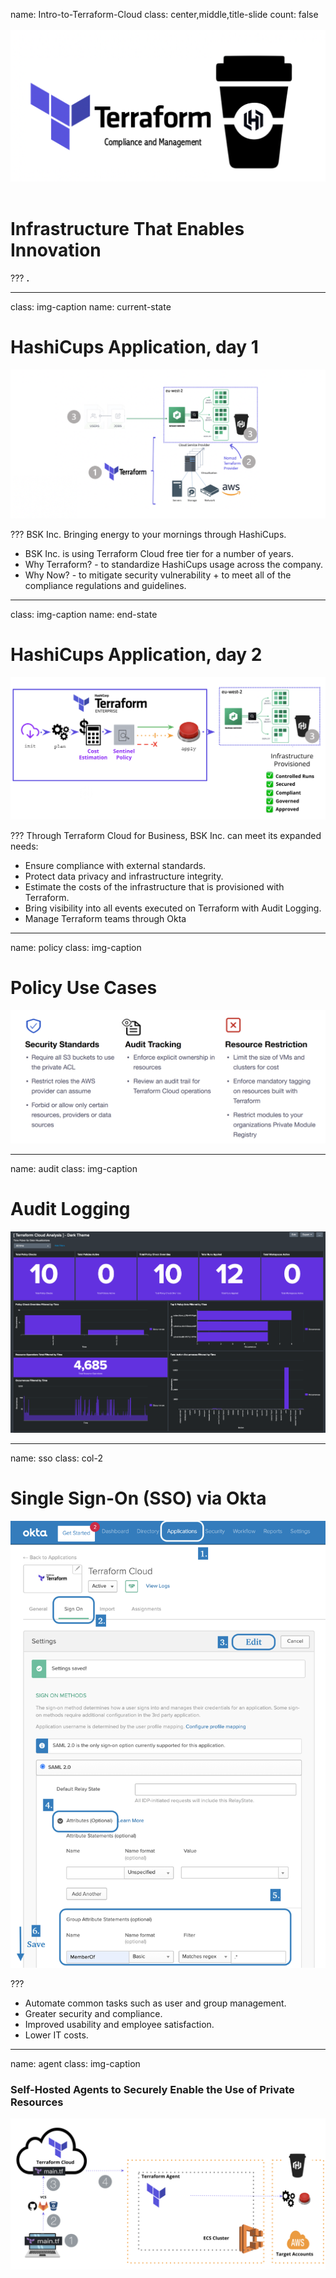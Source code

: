 name: Intro-to-Terraform-Cloud
class: center,middle,title-slide
count: false
<br><br>
![:scale 60%](images/1.png)
<br><br>
# Infrastructure That Enables Innovation

???
**.**

---
class: img-caption
name: current-state
# HashiCups Application, day 1

![](images/HashiCupsBeforeState.png)


???
BSK Inc. Bringing energy to your mornings through HashiCups.

* BSK Inc. is using Terraform Cloud free tier for a number of years.
* Why Terraform? -  to standardize HashiCups usage across the company.
* Why Now? - to mitigate security vulnerability + to meet all of the compliance regulations and guidelines.

---
class: img-caption
name: end-state
# HashiCups Application, day 2

![](images/HashiCupsEndState.png)


???
Through Terraform Cloud for Business, BSK Inc. can meet its expanded needs:
  * Ensure compliance with external standards.
  * Protect data privacy and infrastructure integrity.
  * Estimate the costs of the infrastructure that is provisioned with Terraform.
  * Bring visibility into all events executed on Terraform with Audit Logging.
  * Manage Terraform teams through Okta

---

name: policy
class: img-caption

# Policy Use Cases
![](images/policy.png)

---

name: audit
class: img-caption

# Audit Logging
![](images/splunk-dashboard.png)

---

name: sso
class: col-2

# Single Sign-On (SSO) via Okta
![](images/sso.png)

???
* Automate common tasks such as user and group management.
* Greater security and compliance.
* Improved usability and employee satisfaction.
* Lower IT costs.

---

name: agent
class: img-caption

### Self-Hosted Agents to Securely Enable the Use of Private Resources
![](images/agent.png)






